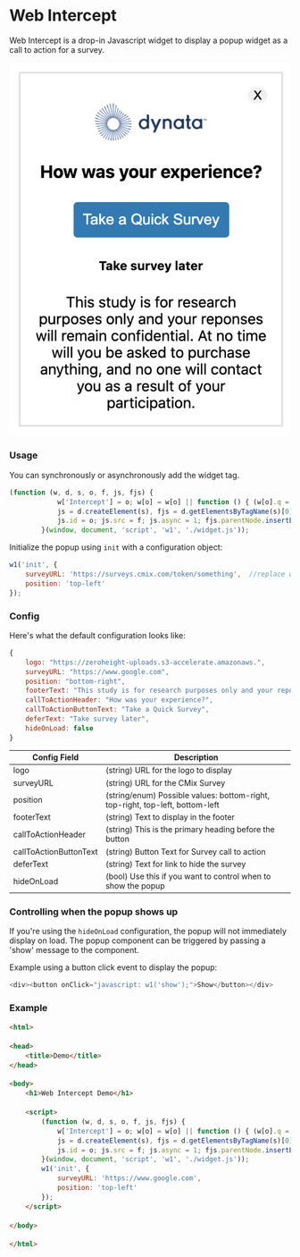 # Web Intercept

Web Intercept is a drop-in Javascript widget to display a popup widget as a call to action for a survey.


![alt text](https://github.com/dynata/web-intercept/blob/master/example.png?raw=true)


### Usage
You can synchronously or asynchronously add the widget tag.

```js
(function (w, d, s, o, f, js, fjs) {
            w['Intercept'] = o; w[o] = w[o] || function () { (w[o].q = w[o].q || []).push(arguments) };
            js = d.createElement(s), fjs = d.getElementsByTagName(s)[0];
            js.id = o; js.src = f; js.async = 1; fjs.parentNode.insertBefore(js, fjs);
        }(window, document, 'script', 'w1', './widget.js'));
```

Initialize the popup using `init` with a configuration object:

```js
w1('init', { 
    surveyURL: 'https://surveys.cmix.com/token/something',  //replace with an actual survey link
    position: 'top-left' 
});
```

### Config

Here's what the default configuration looks like:

```js
{
    logo: "https://zeroheight-uploads.s3-accelerate.amazonaws.",
    surveyURL: "https://www.google.com",
    position: "bottom-right",
    footerText: "This study is for research purposes only and your reponses will remain confidential. At no time will you be asked to purchase anything, and no one will contact you as a result of your participation.",
    callToActionHeader: "How was your experience?",
    callToActionButtonText: "Take a Quick Survey",
    deferText: "Take survey later",
    hideOnLoad: false
}
```


| Config  Field | Description   |
| ------------- | ------------  |
| logo  | (string) URL for the logo to display  |
| surveyURL | (string) URL for the CMix Survey  |
| position | (string/enum) Possible values: bottom-right, top-right, top-left, bottom-left  |
| footerText | (string) Text to display in the footer  |
| callToActionHeader | (string) This is the primary heading before the button  |
| callToActionButtonText | (string) Button Text for Survey call to action  |
| deferText | (string) Text for link to hide the survey  |
| hideOnLoad | (bool) Use this if you want to control when to show the popup |


### Controlling when the popup shows up

If you're using the `hideOnLoad` configuration, the popup will not immediately display on load. The popup component can be triggered by passing a 'show' message to the component.

Example using a button click event to display the popup:
```js
<div><button onClick="javascript: w1('show');">Show</button></div>
```


### Example


```html
<html>

<head>
    <title>Demo</title>
</head>

<body>
    <h1>Web Intercept Demo</h1>
    
    <script>
        (function (w, d, s, o, f, js, fjs) {
            w['Intercept'] = o; w[o] = w[o] || function () { (w[o].q = w[o].q || []).push(arguments) };
            js = d.createElement(s), fjs = d.getElementsByTagName(s)[0];
            js.id = o; js.src = f; js.async = 1; fjs.parentNode.insertBefore(js, fjs);
        }(window, document, 'script', 'w1', './widget.js'));
        w1('init', { 
            surveyURL: 'https://www.google.com', 
            position: 'top-left' 
        });
    </script>

</body>

</html>
```



